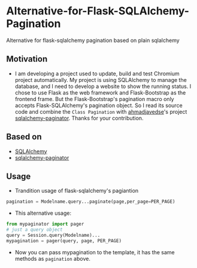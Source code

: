# Alternative-for-Flask-SQLAlchemy-Pagination
Alternative for flask-sqlalchemy pagination based on plain sqlalchemy

## Motivation
*   I am developing a project used to update, build and test Chromium project automatically. My project is using SQLAlchemy to manage the database, and I need to develop a website to show the running status. I chose to use Flask as the web framework and Flask-Bootstrap as the frontend frame. But the Flask-Bootstrap's pagination macro only accepts Flask-SQLAlchemy's pagination object. So I read its source code and combine the `Class Pagination` with [ahmadjavedse](https://github.com/ahmadjavedse)'s project [sqlalchemy-paginator](https://github.com/ahmadjavedse/sqlalchemy-paginator). Thanks for your contribution.

## Based on
*   [SQLAlchemy](http://http://www.sqlalchemy.org/)
*   [sqlalchemy-paginator](https://github.com/ahmadjavedse/sqlalchemy-paginator)

## Usage
*   Trandition usage of flask-sqlalchemy's pagiantion
```python
pagination = Modelname.query...paginate(page,per_page=PER_PAGE)
```

*   This alternative usage:
```python
from mypaginator import pager 
# just a query object
query = Session.query(Modelname)...
mypagination = pager(query, page, PER_PAGE)
```
*   Now you can pass mypagination to the template, it has the same methods as `pagination` above.

